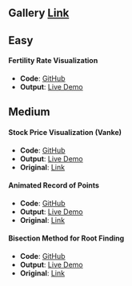 ## Gallery [Link](https://biplab-sutradhar.github.io/gallery/)

## Easy

#### Fertility Rate Visualization
- **Code**: [GitHub](https://github.com/biplab-sutradhar/gallery/tree/main/fertility_rate_output)
- **Output**: [Live Demo](https://biplab-sutradhar.github.io/fertility_rate_output/)

## Medium

#### Stock Price Visualization (Vanke)
- **Code**: [GitHub](https://github.com/biplab-sutradhar/Stock_price_of_vanke)
- **Output**: [Live Demo](https://biplab-sutradhar.github.io/Stock_price_of_vanke/)
- **Original**: [Link](https://yihui.org/animation/example/vanke1127/)

#### Animated Record of Points
- **Code**: [GitHub](https://github.com/biplab-sutradhar/ani_record)
- **Output**: [Live Demo](https://biplab-sutradhar.github.io/ani_record/)
- **Original**: [Link](https://yihui.org/animation/example/ani-record/)

#### Bisection Method for Root Finding
- **Code**: [GitHub](https://github.com/biplab-sutradhar/bisection_method)
- **Output**: [Live Demo](https://biplab-sutradhar.github.io/bisection_method/)
- **Original**: [Link](https://yihui.org/animation/example/bisection-method/)
